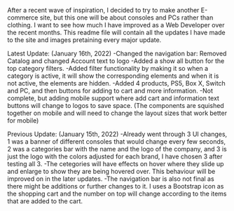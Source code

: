 After a recent wave of inspiration, I decided to try to make another E-commerce site, but this one will be about consoles and PCs rather than clothing. I want to see how much I have improved as a Web Developer over the recent months. This readme file will contain all the updates I have made to the site and images pretaining every major update.

Latest Update: (January 16th, 2022)
-Changed the navigation bar: Removed Catalog and changed Account text to logo
-Added a show all button for the top category filters.
-Added filter functionality by making it so when a category is active, it will show the corresponding elements and when it is not active, the elements are hidden.
-Added 4 products, PS5, Box X, Switch and PC, and then buttons for adding to cart and more information. 
-Not complete, but adding mobile support where add cart and information text buttons will change to logos to save space. (The components are squished together on mobile and will need to change the layout sizes that work better for mobile)


Previous Update: (January 15th, 2022)
-Already went through 3 UI changes, 1 was a banner of different consoles that would change every few seconds, 2 was a categories bar with the name and the logo of the company, and 3 is just the logo with the colors adjusted for each brand, I have chosen 3 after testing all 3.
-The cetegories will have effects on hover where they slide up and enlarge to show they are being hovered over. This behaviour will be improved on in the later updates.
-The navigation bar is also not final as there might be additions or further changes to it. I uses a Bootstrap icon as the shopping cart and the number on top will change according to the items that are added to the cart. 
